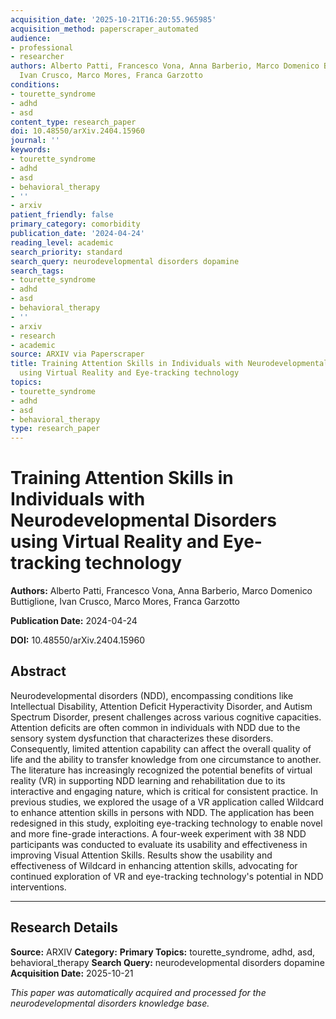 ```yaml
---
acquisition_date: '2025-10-21T16:20:55.965985'
acquisition_method: paperscraper_automated
audience:
- professional
- researcher
authors: Alberto Patti, Francesco Vona, Anna Barberio, Marco Domenico Buttiglione,
  Ivan Crusco, Marco Mores, Franca Garzotto
conditions:
- tourette_syndrome
- adhd
- asd
content_type: research_paper
doi: 10.48550/arXiv.2404.15960
journal: ''
keywords:
- tourette_syndrome
- adhd
- asd
- behavioral_therapy
- ''
- arxiv
patient_friendly: false
primary_category: comorbidity
publication_date: '2024-04-24'
reading_level: academic
search_priority: standard
search_query: neurodevelopmental disorders dopamine
search_tags:
- tourette_syndrome
- adhd
- asd
- behavioral_therapy
- ''
- arxiv
- research
- academic
source: ARXIV via Paperscraper
title: Training Attention Skills in Individuals with Neurodevelopmental Disorders
  using Virtual Reality and Eye-tracking technology
topics:
- tourette_syndrome
- adhd
- asd
- behavioral_therapy
type: research_paper
---
```


# Training Attention Skills in Individuals with Neurodevelopmental Disorders using Virtual Reality and Eye-tracking technology

**Authors:** Alberto Patti, Francesco Vona, Anna Barberio, Marco Domenico Buttiglione, Ivan Crusco, Marco Mores, Franca Garzotto

**Publication Date:** 2024-04-24

**DOI:** 10.48550/arXiv.2404.15960

## Abstract

Neurodevelopmental disorders (NDD), encompassing conditions like Intellectual Disability, Attention Deficit Hyperactivity Disorder, and Autism Spectrum Disorder, present challenges across various cognitive capacities. Attention deficits are often common in individuals with NDD due to the sensory system dysfunction that characterizes these disorders. Consequently, limited attention capability can affect the overall quality of life and the ability to transfer knowledge from one circumstance to another. The literature has increasingly recognized the potential benefits of virtual reality (VR) in supporting NDD learning and rehabilitation due to its interactive and engaging nature, which is critical for consistent practice. In previous studies, we explored the usage of a VR application called Wildcard to enhance attention skills in persons with NDD. The application has been redesigned in this study, exploiting eye-tracking technology to enable novel and more fine-grade interactions. A four-week experiment with 38 NDD participants was conducted to evaluate its usability and effectiveness in improving Visual Attention Skills. Results show the usability and effectiveness of Wildcard in enhancing attention skills, advocating for continued exploration of VR and eye-tracking technology's potential in NDD interventions.

---

## Research Details

**Source:** ARXIV
**Category:** 
**Primary Topics:** tourette_syndrome, adhd, asd, behavioral_therapy
**Search Query:** neurodevelopmental disorders dopamine
**Acquisition Date:** 2025-10-21

*This paper was automatically acquired and processed for the neurodevelopmental disorders knowledge base.*
